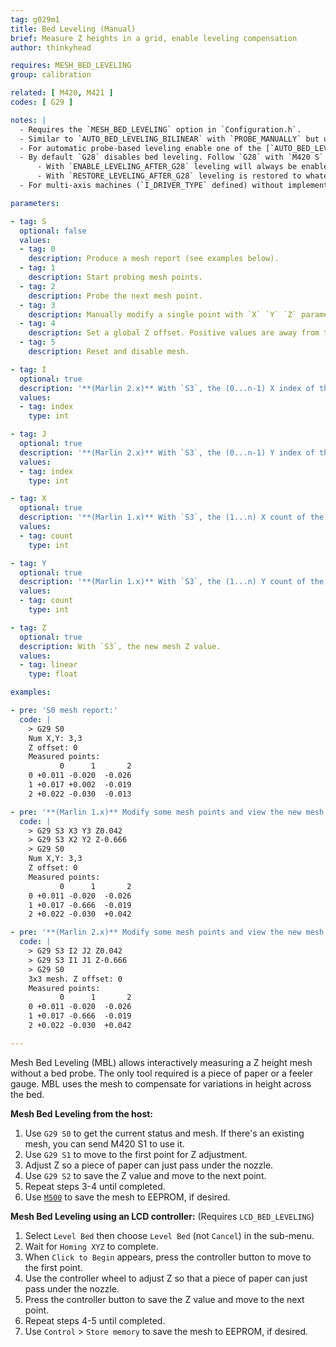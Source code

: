 ```yaml
---
tag: g029m1
title: Bed Leveling (Manual)
brief: Measure Z heights in a grid, enable leveling compensation
author: thinkyhead

requires: MESH_BED_LEVELING
group: calibration

related: [ M420, M421 ]
codes: [ G29 ]

notes: |
  - Requires the `MESH_BED_LEVELING` option in `Configuration.h`.
  - Similar to `AUTO_BED_LEVELING_BILINEAR` with `PROBE_MANUALLY` but uses less SRAM.
  - For automatic probe-based leveling enable one of the [`AUTO_BED_LEVELING_*`](/docs/configuration/configuration.html#bed-leveling) options instead.
  - By default `G28` disables bed leveling. Follow `G28` with `M420 S` to turn leveling on.
      - With `ENABLE_LEVELING_AFTER_G28` leveling will always be enabled after `G28`.
      - With `RESTORE_LEVELING_AFTER_G28` leveling is restored to whatever state it was in before `G28`.
  - For multi-axis machines (`I_DRIVER_TYPE` defined) without implementation of inverse kinematics, bed leveling produces wrong results while the toolhead is not oriented vertical and perpendicular to the bed and must be turned off with `M420 S0`

parameters:

- tag: S
  optional: false
  values:
  - tag: 0
    description: Produce a mesh report (see examples below).
  - tag: 1
    description: Start probing mesh points.
  - tag: 2
    description: Probe the next mesh point.
  - tag: 3
    description: Manually modify a single point with `X` `Y` `Z` parameters. (See also [`M421`](/docs/gcode/M421.html).)
  - tag: 4
    description: Set a global Z offset. Positive values are away from the bed; negative values are closer.
  - tag: 5
    description: Reset and disable mesh.

- tag: I
  optional: true
  description: '**(Marlin 2.x)** With `S3`, the (0...n-1) X index of the mesh value to modify.'
  values:
  - tag: index
    type: int

- tag: J
  optional: true
  description: '**(Marlin 2.x)** With `S3`, the (0...n-1) Y index of the mesh value to modify.'
  values:
  - tag: index
    type: int

- tag: X
  optional: true
  description: '**(Marlin 1.x)** With `S3`, the (1...n) X count of the mesh value to modify.'
  values:
  - tag: count
    type: int

- tag: Y
  optional: true
  description: '**(Marlin 1.x)** With `S3`, the (1...n) Y count of the mesh value to modify.'
  values:
  - tag: count
    type: int

- tag: Z
  optional: true
  description: With `S3`, the new mesh Z value.
  values:
  - tag: linear
    type: float

examples:

- pre: 'S0 mesh report:'
  code: |
    > G29 S0
    Num X,Y: 3,3
    Z offset: 0
    Measured points:
           0      1       2
    0 +0.011 -0.020  -0.026
    1 +0.017 +0.002  -0.019
    2 +0.022 -0.030  -0.013

- pre: '**(Marlin 1.x)** Modify some mesh points and view the new mesh:'
  code: |
    > G29 S3 X3 Y3 Z0.042
    > G29 S3 X2 Y2 Z-0.666
    > G29 S0
    Num X,Y: 3,3
    Z offset: 0
    Measured points:
           0      1       2
    0 +0.011 -0.020  -0.026
    1 +0.017 -0.666  -0.019
    2 +0.022 -0.030  +0.042

- pre: '**(Marlin 2.x)** Modify some mesh points and view the new mesh:'
  code: |
    > G29 S3 I2 J2 Z0.042
    > G29 S3 I1 J1 Z-0.666
    > G29 S0
    3x3 mesh. Z offset: 0
    Measured points:
           0      1       2
    0 +0.011 -0.020  -0.026
    1 +0.017 -0.666  -0.019
    2 +0.022 -0.030  +0.042

---
```


Mesh Bed Leveling (MBL) allows interactively measuring a Z height mesh without a bed probe. The only tool required is a piece of paper or a feeler gauge. MBL uses the mesh to compensate for variations in height across the bed.

**Mesh Bed Leveling from the host:**

1. Use `G29 S0` to get the current status and mesh. If there's an existing mesh, you can send M420 S1 to use it.
2. Use `G29 S1` to move to the first point for Z adjustment.
3. Adjust Z so a piece of paper can just pass under the nozzle.
4. Use `G29 S2` to save the Z value and move to the next point.
5. Repeat steps 3-4 until completed.
6. Use [`M500`](/docs/gcode/M500.html) to save the mesh to EEPROM, if desired.

**Mesh Bed Leveling using an LCD controller:** (Requires `LCD_BED_LEVELING`)

1. Select `Level Bed` then choose `Level Bed` (not `Cancel`) in the sub-menu.
2. Wait for `Homing XYZ` to complete.
3. When `Click to Begin` appears, press the controller button to move to the first point.
4. Use the controller wheel to adjust Z so that a piece of paper can just pass under the nozzle.
5. Press the controller button to save the Z value and move to the next point.
6. Repeat steps 4-5 until completed.
7. Use `Control` > `Store memory` to save the mesh to EEPROM, if desired.
